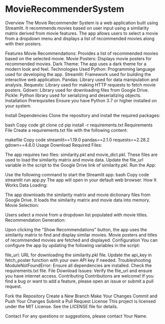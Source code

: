 # MovieRecommenderSystem
Overview
The Movie Recommender System is a web application built using Streamlit. It recommends movies based on user input using a similarity matrix derived from movie features. The app allows users to select a movie from a dropdown menu and displays a list of recommended movies along with their posters.

Features
Movie Recommendations: Provides a list of recommended movies based on the selected movie.
Movie Posters: Displays movie posters for recommended movies.
Dark Theme: The app uses a dark theme for a modern look and feel.
Technologies Used
Python: Programming language used for developing the app.
Streamlit: Framework used for building the interactive web application.
Pandas: Library used for data manipulation and analysis.
Requests: Library used for making HTTP requests to fetch movie posters.
Gdown: Library used for downloading files from Google Drive.
Pickle: Python library used for serializing and deserializing objects.
Installation
Prerequisites
Ensure you have Python 3.7 or higher installed on your system.

Install Dependencies
Clone the repository and install the required packages:

bash
Copy code
git clone <repository-url>
cd <repository-directory>
pip install -r requirements.txt
Requirements File
Create a requirements.txt file with the following content:

makefile
Copy code
streamlit==1.19.0
pandas==2.1.0
requests==2.28.2
gdown==4.6.0
Usage
Download Required Files:

The app requires two files: similarity.pkl and movie_dict.pkl.
These files are used to load the similarity matrix and movie data.
Update the file_url variable in the script to the Google Drive link of similarity.pkl.
Run the App:

Use the following command to start the Streamlit app:
bash
Copy code
streamlit run app.py
The app will open in your default web browser.
How It Works
Data Loading:

The app downloads the similarity matrix and movie dictionary files from Google Drive.
It loads the similarity matrix and movie data into memory.
Movie Selection:

Users select a movie from a dropdown list populated with movie titles.
Recommendation Generation:

Upon clicking the "Show Recommendations" button, the app uses the similarity matrix to find and display similar movies.
Movie posters and titles of recommended movies are fetched and displayed.
Configuration
You can configure the app by updating the following variables in the script:

file_url: URL for downloading the similarity.pkl file.
Update the api_key in fetch_poster function with your own API key if needed.
Troubleshooting
ModuleNotFoundError: Ensure all dependencies are installed. Check the requirements.txt file.
File Download Issues: Verify the file_url and ensure you have internet access.
Contributing
Contributions are welcome! If you find a bug or want to add a feature, please open an issue or submit a pull request.

Fork the Repository
Create a New Branch
Make Your Changes
Commit and Push Your Changes
Submit a Pull Request
License
This project is licensed under the MIT License. See the LICENSE file for details.

Contact
For any questions or suggestions, please contact Your Name.
